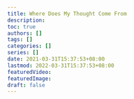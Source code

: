 ```yaml
---
title: Where Does My Thought Come From
description:
toc: true
authors: []
tags: []
categories: []
series: []
date: 2021-03-31T15:37:53+08:00
lastmod: 2022-03-31T15:37:53+08:00
featuredVideo:
featuredImage:
draft: false
---
```

